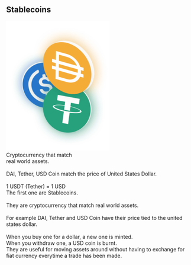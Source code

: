 <section>
    <h2>Stablecoins</h2>
    <div class="grid-2">
        <div>
            <img src="assets/stablecoins-1.png" alt="" style="max-height: 350px">
        </div>
        <div style="font-size: 1em">
            Cryptocurrency that match <br />real world assets.
            <br /><br />
            DAI, Tether, USD Coin match the price of United States Dollar.
            <br /><br />
            1 USDT (Tether) = 1 USD
        </div>
    </div>
    <aside class="notes">
        The first one are Stablecoins.<br /><br />
They are cryptocurrency that match real world assets.  <br /><br />
For example DAI, Tether and USD Coin have their price tied to the united states dollar.  <br /><br />
When you buy one for a dollar, a new one is minted.  <br />
When you withdraw one, a USD coin is burnt.  <br />
They are useful for moving assets around without having to exchange for fiat currency everytime a trade has been made.
    </aside>
</section>